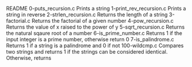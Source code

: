 README
0-puts_recursion.c Prints a string 1-print_rev_recursion.c Prints a string in reverse 2-strlen_recursion.c Returns the length of a string 3-factorial.c Returns the factorial of a given number 4-pow_recursion.c Returns the value of x raised to the power of y 5-sqrt_recursion.c Returns the natural sqaure root of a number 6-is_prime_number.c Returns 1 if the input integer is a prime number, otherwise return 0 7-is_palindrome.c Returns 1 if a string is a palindrome and 0 if not 100-wildcmp.c Compares two strings and returns 1 if the strings can be considered identical. Otherwise, returns
